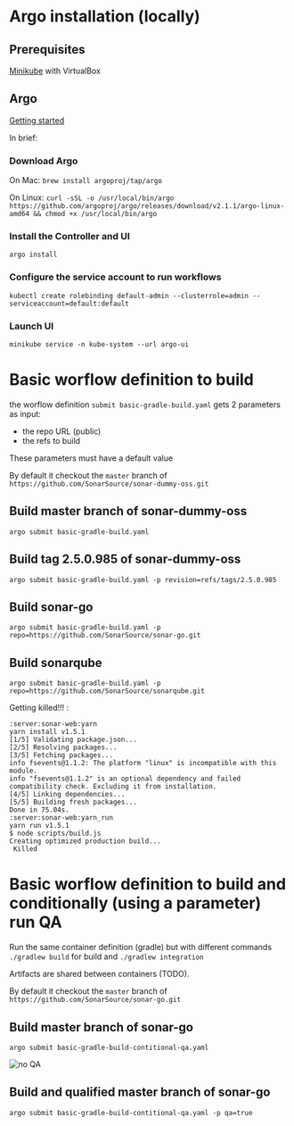 # Argo installation (locally)

## Prerequisites
[Minikube](https://kubernetes.io/docs/tasks/tools/install-minikube/) with VirtualBox

## Argo
[Getting started](https://github.com/argoproj/argo/blob/master/demo.md)

In brief:

### Download Argo

On Mac: `brew install argoproj/tap/argo`

On Linux: `curl -sSL -o /usr/local/bin/argo https://github.com/argoproj/argo/releases/download/v2.1.1/argo-linux-amd64 && chmod +x /usr/local/bin/argo`

### Install the Controller and UI

`argo install`

### Configure the service account to run workflows

`kubectl create rolebinding default-admin --clusterrole=admin --serviceaccount=default:default`

### Launch UI

`minikube service -n kube-system --url argo-ui`

# Basic worflow definition to build

the worflow definition `submit basic-gradle-build.yaml` gets 2 parameters as input:
* the repo URL (public)
* the refs to build

These parameters must have a default value

By default it checkout the `master` branch of `https://github.com/SonarSource/sonar-dummy-oss.git`

## Build master branch of sonar-dummy-oss
`argo submit basic-gradle-build.yaml`

## Build tag 2.5.0.985 of sonar-dummy-oss
`argo submit basic-gradle-build.yaml -p revision=refs/tags/2.5.0.985`

## Build sonar-go
`argo submit basic-gradle-build.yaml -p repo=https://github.com/SonarSource/sonar-go.git`

## Build sonarqube
`argo submit basic-gradle-build.yaml -p repo=https://github.com/SonarSource/sonarqube.git`

Getting killed!!! :
```
:server:sonar-web:yarn
yarn install v1.5.1
[1/5] Validating package.json...
[2/5] Resolving packages...
[3/5] Fetching packages...
info fsevents@1.1.2: The platform "linux" is incompatible with this module.
info "fsevents@1.1.2" is an optional dependency and failed compatibility check. Excluding it from installation.
[4/5] Linking dependencies...
[5/5] Building fresh packages...
Done in 75.04s.
:server:sonar-web:yarn_run
yarn run v1.5.1
$ node scripts/build.js
Creating optimized production build...
 Killed
 ```

# Basic worflow definition to build and conditionally (using a parameter) run QA

Run the same container definition (gradle) but with different commands `./gradlew build` for build and `./gradlew integration`

Artifacts are shared between containers (TODO).

By default it checkout the `master` branch of `https://github.com/SonarSource/sonar-go.git`

## Build master branch of sonar-go

`argo submit basic-gradle-build-contitional-qa.yaml`

![no QA](https://github.com/drautureau-sonarsource/argo-test/build-no-qa.png)

## Build and qualified master branch of sonar-go

`argo submit basic-gradle-build-contitional-qa.yaml -p qa=true`
